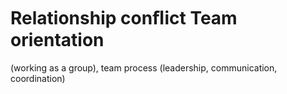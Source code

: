 # Relationship conﬂict Team orientation

(working as a group), team process (leadership, communication, coordination)